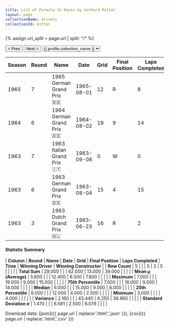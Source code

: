 ```yaml
---
title: List of Formula 1® Races by Gerhard Mitter
layout: page
collectionName: drivers
collectionId: mitter
---
```


{% assign url_split = page.url | split: "/" %}
<div id="collection-navigation">
<button onclick="selector.options[selector.selectedIndex-1].value && (window.location = selector.options[selector.selectedIndex-1].value);">&lt; Prev</button>
<button onclick="selector.options[selector.selectedIndex+1].value && (window.location = selector.options[selector.selectedIndex+1].value);">Next &gt;</button>
<select id="selector" onchange="this.options[this.selectedIndex].value && (window.location = this.options[this.selectedIndex].value);">
  {% for collectionId in site.data[page.collectionName].refs %}
    {% if collectionId == page.collectionId %}
      {% assign selected = "selected" %}
    {% else %}
      {% assign selected = "" %}
    {% endif %}
    {% assign profile = site.data[page.collectionName][collectionId].profile %}
    <option value="/f1/{{ page.collectionName }}/{{ collectionId }}/{{ url_split[4] }}" {{ selected }}>{{ profile.collection_name }}</option>
  {% endfor %}
</select>
</div>

| Season | Round | Name | Date | Grid | Final Position | Laps Completed | Time | Winning Driver | Winning Constructor |
|--|--|--|--|--|--|--|--|--|--|
| 1965 | 7 | 1965 German Grand Prix 🇩🇪 | 1965-08-01 | 12 | R | 8 |   | Jim Clark 🇬🇧 | Lotus-Climax 🇬🇧 |
| 1964 | 6 | 1964 German Grand Prix 🇩🇪 | 1964-08-02 | 19 | 9 | 14 |   | John Surtees 🇬🇧 | Ferrari 🇮🇹 |
| 1963 | 7 | 1963 Italian Grand Prix 🇮🇹 | 1963-09-08 | 0 | W | 0 |   | Jim Clark 🇬🇧 | Lotus-Climax 🇬🇧 |
| 1963 | 6 | 1963 German Grand Prix 🇩🇪 | 1963-08-04 | 15 | 4 | 15 | +8:11.5 | John Surtees 🇬🇧 | Ferrari 🇮🇹 |
| 1963 | 3 | 1963 Dutch Grand Prix 🇳🇱 | 1963-06-23 | 16 | R | 2 |   | Jim Clark 🇬🇧 | Lotus-Climax 🇬🇧 |

#### Statistic Summary

| **Column** | **Round** | **Name** | **Date** | **Grid** | **Final Position** | **Laps Completed** | **Time** | **Winning Driver** | **Winning Constructor** |
| **Row Count** | 5 |  |  | 5 | 2 | 5 |  |  |  |
| **Total Sum** | 29.000 |  |  | 62.000 | 13.000 | 39.000 |  |  |  |
| **Mean μ (Average)** | 5.800 |  |  | 12.400 | 6.500 | 7.800 |  |  |  |
| **Maximum** | 7.000 |  |  | 19.000 | 9.000 | 15.000 |  |  |  |
| **75th Percentile** | 7.000 |  |  | 16.000 | 9.000 | 14.000 |  |  |  |
| **Median** | 6.000 |  |  | 15.000 | 9.000 | 8.000 |  |  |  |
| **25th Percentile** | 6.000 |  |  | 12.000 | 4.000 | 2.000 |  |  |  |
| **Minimum** | 3.000 |  |  |  | 4.000 |  |  |  |  |
| **Variance** | 2.160 |  |  | 43.440 | 6.250 | 36.960 |  |  |  |
| **Standard Deviation σ** | 1.470 |  |  | 6.591 | 2.500 | 6.079 |  |  |  |

Download data: [json]({{ page.url | replace:'.html','.json' }}), [csv]({{ page.url | replace:'.html','.csv' }})
